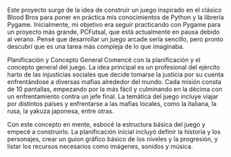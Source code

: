Este proyecto surge de la idea de construir un juego inspirado en el clásico Blood Bros para poner en práctica mis conocimientos de Python y la librería Pygame. Inicialmente, mi objetivo era seguir practicando con Pygame para un proyecto más grande, PCFutsal, que está actualmente en pausa debido al verano. Pensé que desarrollar un juego arcade sería sencillo, pero pronto descubrí que es una tarea más compleja de lo que imaginaba.

Planificación y Concepto General
Comencé con la planificación y el concepto general del juego. La idea principal es un profesional del ejército harto de las injusticias sociales que decide tomarse la justicia por su cuenta enfrentándose a diversas mafias alrededor del mundo. Cada misión consta de 10 pantallas, empezando por la más fácil y culminando en la décima con un enfrentamiento contra un jefe final. La temática del juego incluye viajar por distintos países y enfrentarse a las mafias locales, como la italiana, la rusa, la yakuza japonesa, entre otras.

Con este concepto en mente, esbocé la estructura básica del juego y empecé a construirlo. La planificación inicial incluyó definir la historia y los personajes, crear un guion gráfico básico de los niveles y la progresión, y listar los recursos necesarios como imágenes, sonidos y música.
